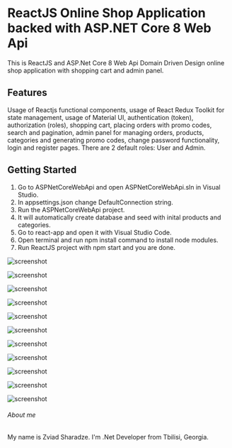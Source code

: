 # ReactJS Online Shop Application backed with ASP.NET Core 8 Web Api
This is ReactJS and ASP.Net Core 8 Web Api Domain Driven Design online shop application with shopping cart and admin panel.

## Features
Usage of Reactjs functional components, usage of React Redux Toolkit for state management, usage of Material UI, authentication (token), authorization (roles), shopping cart, placing orders with promo codes, search and pagination, admin panel for managing orders, products, categories and generating promo codes, change password functionality, login and register pages. There are 2 default roles: User and Admin.

## Getting Started
1. Go to ASPNetCoreWebApi and open ASPNetCoreWebApi.sln in Visual Studio.
2. In appsettings.json change DefaultConnection string.
3. Run the ASPNetCoreWebApi project.
4. It will automatically create database and seed with inital products and categories.
5. Go to react-app and open it with Visual Studio Code.
6. Open terminal and run npm install command to install node modules.
7. Run ReactJS project with npm start and you are done.

![screenshot](https://github.com/zsharadze/ReactJSNetCoreOnlineShopApp/blob/master/Capture1.png?raw=true)

![screenshot](https://github.com/zsharadze/ReactJSNetCoreOnlineShopApp/blob/master/Capture2.png?raw=true)

![screenshot](https://github.com/zsharadze/ReactJSNetCoreOnlineShopApp/blob/master/Capture3.png?raw=true)

![screenshot](https://github.com/zsharadze/ReactJSNetCoreOnlineShopApp/blob/master/Capture4.png?raw=true)

![screenshot](https://github.com/zsharadze/ReactJSNetCoreOnlineShopApp/blob/master/Capture5.png?raw=true)

![screenshot](https://github.com/zsharadze/ReactJSNetCoreOnlineShopApp/blob/master/Capture6.png?raw=true)

![screenshot](https://github.com/zsharadze/ReactJSNetCoreOnlineShopApp/blob/master/Capture7.png?raw=true)

![screenshot](https://github.com/zsharadze/ReactJSNetCoreOnlineShopApp/blob/master/Capture8.png?raw=true)

![screenshot](https://github.com/zsharadze/ReactJSNetCoreOnlineShopApp/blob/master/Capture9.png?raw=true)

![screenshot](https://github.com/zsharadze/ReactJSNetCoreOnlineShopApp/blob/master/Capture10.png?raw=true)

![screenshot](https://github.com/zsharadze/ReactJSNetCoreOnlineShopApp/blob/master/Capture11.png?raw=true)


###### About me
My name is Zviad Sharadze. I'm .Net Developer from Tbilisi, Georgia.
